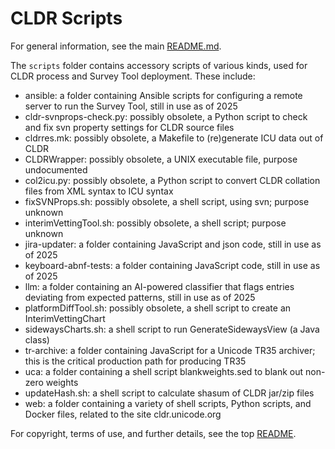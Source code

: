 # CLDR Scripts

For general information, see the main [README.md](../../README.md).

The `scripts` folder contains accessory scripts of various kinds, used for CLDR process and Survey Tool deployment. These include:

- ansible: a folder containing Ansible scripts for configuring a remote server to run the Survey Tool, still in use as of 2025
- cldr-svnprops-check.py: possibly obsolete, a Python script to check and fix svn property settings for CLDR source files
- cldrres.mk: possibly obsolete, a Makefile to (re)generate ICU data out of CLDR
- CLDRWrapper: possibly obsolete, a UNIX executable file, purpose undocumented
- col2icu.py: possibly obsolete, a Python script to convert CLDR collation files from XML syntax to ICU syntax
- fixSVNProps.sh: possibly obsolete, a shell script, using svn; purpose unknown
- interimVettingTool.sh: possibly obsolete, a shell script; purpose unknown
- jira-updater: a folder containing JavaScript and json code, still in use as of 2025
- keyboard-abnf-tests: a folder containing JavaScript code, still in use as of 2025
- llm: a folder containing an AI-powered classifier that flags entries deviating from expected patterns, still in use as of 2025
- platformDiffTool.sh: possibly obsolete, a shell script to create an InterimVettingChart
- sidewaysCharts.sh: a shell script to run GenerateSidewaysView (a Java class)
- tr-archive: a folder containing JavaScript for a Unicode TR35 archiver; this is the critical production path for producing TR35
- uca: a folder containing a shell script blankweights.sed to blank out non-zero weights
- updateHash.sh: a shell script to calculate shasum of CLDR jar/zip files
- web: a folder containing a variety of shell scripts, Python scripts, and Docker files, related to the site cldr.unicode.org

For copyright, terms of use, and further details, see the top [README](../../README.md).
